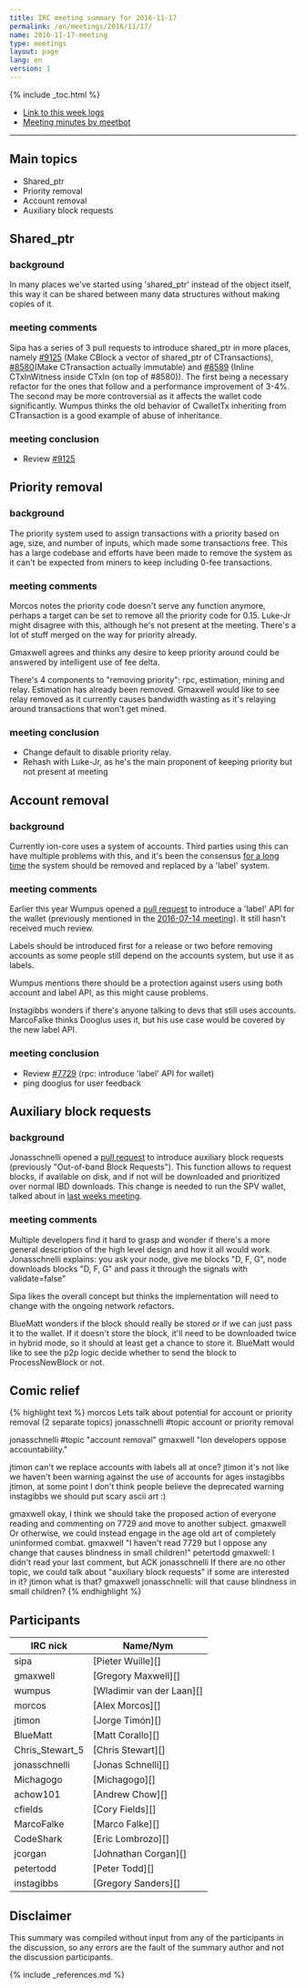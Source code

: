```yaml
---
title: IRC meeting summary for 2016-11-17
permalink: /en/meetings/2016/11/17/
name: 2016-11-17-meeting
type: meetings
layout: page
lang: en
version: 1
---
```

{% include _toc.html %}
 
- [Link to this week logs](https://botbot.me/freenode/ion-core-dev/2016-11-17/?msg=76630924&page=2)
- [Meeting minutes by meetbot](http://www.erisian.com.au/meetbot/ion-core-dev/2016/ion-core-dev.2016-11-17-19.04.html)
 
---

## Main topics
 
- Shared_ptr
- Priority removal
- Account removal
- Auxiliary block requests

## Shared_ptr

### background

In many places we've started using 'shared_ptr' instead of the object itself, this way it can be shared between many data structures without making copies of it.

### meeting comments

Sipa has a series of 3 pull requests to introduce shared_ptr in more places, namely [#9125][] (Make CBlock a vector of shared_ptr of CTransactions), [#8580][](Make CTransaction actually immutable) and [#8589][] (Inline CTxInWitness inside CTxIn (on top of #8580)). The first being a necessary refactor for the ones that follow and a performance improvement of 3-4%. The second may be more controversial as it affects the wallet code significantly. Wumpus thinks the old behavior of CwalletTx inheriting from CTransaction is a good example of abuse of inheritance.

### meeting conclusion

- Review [#9125][]

## Priority removal

### background

The priority system used to assign transactions with a priority based on age, size, and number of inputs, which made some transactions free. This has a large codebase and efforts have been made to remove the system as it can't be expected from miners to keep including 0-fee transactions.

### meeting comments

Morcos notes the priority code doesn't serve any function anymore, perhaps a target can be set to remove all the priority code for 0.15. Luke-Jr might disagree with this, although he's not present at the meeting. There's a lot of stuff merged on the way for priority already.

Gmaxwell agrees and thinks any desire to keep priority around could be answered by intelligent use of fee delta.

There's 4 components to "removing priority": rpc, estimation, mining and relay. Estimation has already been removed. Gmaxwell would like to see relay removed as it currently causes bandwidth wasting as it's relaying around transactions that won't get mined.

### meeting conclusion

- Change default to disable priority relay.
- Rehash with Luke-Jr, as he's the main proponent of keeping priority but not present at meeting

## Account removal

### background

Currently ion-core uses a system of accounts. Third parties using this can have multiple problems with this, and it's been the consensus [for a long time](https://github.com/ion/ion/issues/3816) the system should be removed and replaced by a 'label' system.

### meeting comments

Earlier this year Wumpus opened a [pull request][#7729] to introduce a 'label' API for the wallet (previously mentioned in the [2016-07-14 meeting](/en/meetings/2016/07/14/#notes--short-topics)). It still hasn't received much review.

Labels should be introduced first for a release or two before removing accounts as some people still depend on the accounts system, but use it as labels.

Wumpus mentions there should be a protection against users using both account and label API, as this might cause problems.

Instagibbs wonders if there's anyone talking to devs that still uses accounts. MarcoFalke thinks Dooglus uses it, but his use case would be covered by the new label API.

### meeting conclusion

- Review [#7729][] (rpc: introduce 'label' API for wallet)
- ping dooglus for user feedback

## Auxiliary block requests

### background

Jonasschnelli opened a [pull request][#9171] to introduce auxiliary block requests (previously "Out-of-band Block Requests"). This function allows to request blocks, if available on disk, and if not will be downloaded and prioritized over normal IBD downloads. This change is needed to run the SPV wallet, talked about in [last weeks meeting](/en/meetings/2016/11/10/#hybrid-spv).

### meeting comments

Multiple developers find it hard to grasp and wonder if there's a more general description of the high level design and how it all would work. Jonasschnelli explains: you ask your node, give me blocks "D, F, G", node downloads blocks "D, F, G" and pass it through the signals with validate=false"

Sipa likes the overall concept but thinks the implementation will need to change with the ongoing network refactors.

BlueMatt wonders if the block should really be stored or if we can just pass it to the wallet. If it doesn't store the block, it'll need to be downloaded twice in hybrid mode, so it should at least get a chance to store it. BlueMatt would like to see the p2p logic decide whether to send the block to ProcessNewBlock or not.

## Comic relief

{% highlight text %}
morcos          Lets talk about potential for account or priority removal (2 separate topics)
jonasschnelli   #topic account or priority removal

jonasschnelli   #topic "account removal"
gmaxwell        "Ion developers oppose accountability."

jtimon          can't we replace accounts with labels all at once?
jtimon          it's not like we haven't been warning against the use of accounts for ages
instagibbs      jtimon, at some point I don't think people believe the deprecated warning
instagibbs      we should put scary ascii art :)

gmaxwell        okay, I think we should take the proposed action of everyone reading and commenting on 7729 and move to another subject.
gmaxwell        Or otherwise, we could instead engage in the age old art of completely uninformed combat.
gmaxwell        "I haven't read 7729 but I oppose any change that causes blindness in small children!"
petertodd       gmaxwell: I didn't read your last comment, but ACK
jonasschnelli   If there are no other topic, we could talk about "auxiliary block requests" if some are interested in it?
jtimon          what is that?
gmaxwell        jonasschnelli: will that cause blindness in small children?
{% endhighlight %}

## Participants
 
| IRC nick        | Name/Nym                  |
|-----------------|---------------------------|
| sipa            | [Pieter Wuille][]         |
| gmaxwell        | [Gregory Maxwell][]       |
| wumpus          | [Wladimir van der Laan][] |
| morcos          | [Alex Morcos][]           |
| jtimon          | [Jorge Timón][]           |
| BlueMatt        | [Matt Corallo][]          |
| Chris_Stewart_5 | [Chris Stewart][]         |
| jonasschnelli   | [Jonas Schnelli][]        |
| Michagogo       | [Michagogo][]             |
| achow101        | [Andrew Chow][]           |
| cfields         | [Cory Fields][]           |
| MarcoFalke      | [Marco Falke][]           |
| CodeShark       | [Eric Lombrozo][]         |
| jcorgan         | [Johnathan Corgan][]      |
| petertodd       | [Peter Todd][]            |
| instagibbs      | [Gregory Sanders][]       |

## Disclaimer
 
This summary was compiled without input from any of the participants in the discussion, so any errors are the fault of the summary author and not the discussion participants.

[#9125]: https://github.com/ion/ion/pull/9125
[#8580]: https://github.com/ion/ion/pull/8580
[#8589]: https://github.com/ion/ion/pull/8589
[#7729]: https://github.com/ion/ion/pull/7729
[#9171]: https://github.com/ion/ion/pull/9171

{% include _references.md %}
